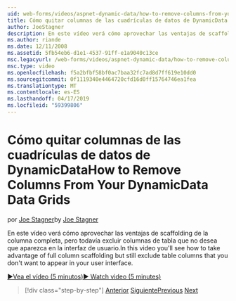 ```yaml
---
uid: web-forms/videos/aspnet-dynamic-data/how-to-remove-columns-from-your-dynamicdata-data-grids
title: Cómo quitar columnas de las cuadrículas de datos de DynamicData | Microsoft Docs
author: JoeStagner
description: En este vídeo verá cómo aprovechar las ventajas de scaffolding de la columna completa, pero todavía excluir columnas de tabla que no desea que aparezca en su interfac usuario...
ms.author: riande
ms.date: 12/11/2008
ms.assetid: 5fb54eb6-d1e1-4537-91ff-e1a9040c13ce
msc.legacyurl: /web-forms/videos/aspnet-dynamic-data/how-to-remove-columns-from-your-dynamicdata-data-grids
msc.type: video
ms.openlocfilehash: f5a2bfbf58bf0ac7baa32fc7ad8d7ff619e10dd0
ms.sourcegitcommit: 0f1119340e4464720cfd16d0ff15764746ea1fea
ms.translationtype: MT
ms.contentlocale: es-ES
ms.lasthandoff: 04/17/2019
ms.locfileid: "59399806"
---
```

# <a name="how-to-remove-columns-from-your-dynamicdata-data-grids"></a><span data-ttu-id="8959b-103">Cómo quitar columnas de las cuadrículas de datos de DynamicData</span><span class="sxs-lookup"><span data-stu-id="8959b-103">How to Remove Columns From Your DynamicData Data Grids</span></span>

<span data-ttu-id="8959b-104">por [Joe Stagner](https://github.com/JoeStagner)</span><span class="sxs-lookup"><span data-stu-id="8959b-104">by [Joe Stagner](https://github.com/JoeStagner)</span></span>

<span data-ttu-id="8959b-105">En este vídeo verá cómo aprovechar las ventajas de scaffolding de la columna completa, pero todavía excluir columnas de tabla que no desea que aparezca en la interfaz de usuario.</span><span class="sxs-lookup"><span data-stu-id="8959b-105">In this video you'll see how to take advantage of full column scaffolding but still exclude table columns that you don't want to appear in your user interface.</span></span>

[<span data-ttu-id="8959b-106">&#9654;Vea el vídeo (5 minutos)</span><span class="sxs-lookup"><span data-stu-id="8959b-106">&#9654; Watch video (5 minutes)</span></span>](https://channel9.msdn.com/Blogs/ASP-NET-Site-Videos/how-to-remove-columns-from-your-dynamicdata-data-grids)

> [!div class="step-by-step"]
> <span data-ttu-id="8959b-107">[Anterior](how-to-implement-custom-field-validation-with-imperative-logic-in-vb-or-c.md)
> [Siguiente](how-to-create-table-specific-custom-forms-in-an-aspnet-dynamic-data-application.md)</span><span class="sxs-lookup"><span data-stu-id="8959b-107">[Previous](how-to-implement-custom-field-validation-with-imperative-logic-in-vb-or-c.md)
[Next](how-to-create-table-specific-custom-forms-in-an-aspnet-dynamic-data-application.md)</span></span>
